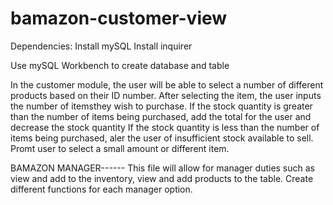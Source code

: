 # bamazon-customer-view

Dependencies:
Install mySQL
Install inquirer

Use mySQL Workbench to create database and table 


In the customer module, the user will be able to select a number of different products based on their ID number. 
After selecting the item, the user inputs the number of itemsthey wish to purchase.
If the stock quantity is greater than the number of items being purchased, add the total for the user and decrease the stock quantity
If the stock quantity is less than the number of items being purchased, aler the user of insufficient stock available to sell. 
Promt user to select a small amount or different item. 


BAMAZON MANAGER------
 This file will allow for manager duties such as view and add to the inventory, view and add products to the table. 
 Create different functions for each manager option.




